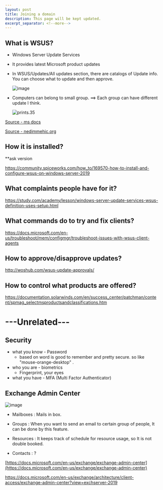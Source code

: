 ```yaml
---
layout: post
title: Joining a domain
description: This page will be kept updated.
excerpt_separator: <!--more-->
---
```


## **What is WSUS?**

- Windows Server Update Services

- It provides latest Microsoft product updates

- In WSUS/Updates/All updates section, there are catalogs of Update info. You can choose what to update and then approve.

  ![image](https://user-images.githubusercontent.com/37058233/113204119-bd27a480-9221-11eb-8892-7b3f1544689c.png)

- Computers can belong to small group. ==> Each group can have different update I think.

  ![prints.35](https://nedimmehic.files.wordpress.com/2017/07/prints-35.jpg?w=616) 

  

[Source - ms docs](https://docs.microsoft.com/en-us/windows-server/administration/windows-server-update-services/deploy/deploy-windows-server-update-services)

[Source - nedimmehic.org](https://nedimmehic.org/2017/09/11/how-to-install-and-configure-wsus-2016-part-2/)

## **How it is installed?**

**ask version

https://community.spiceworks.com/how_to/169570-how-to-install-and-configure-wsus-on-windows-server-2019

## **What complaints people have for it?**

https://study.com/academy/lesson/windows-server-update-services-wsus-definition-uses-setup.html

## **What commands do to try and fix clients?**

https://docs.microsoft.com/en-us/troubleshoot/mem/configmgr/troubleshoot-issues-with-wsus-client-agents

## **How to approve/disapprove updates?**

http://woshub.com/wsus-update-approvals/

## **How to control what products are offered?**

https://documentation.solarwinds.com/en/success_center/patchman/content/spmag_selectmsproductsandclassifications.htm





# ---Unrelated---

## **Security**

- what you know - Password
  - based on word is good to remember and pretty secure. so like "mouse-orange-desktop" .
- who you are - biometrics
  - Fingerprint, your eyes 
- what you have - MFA (Multi Factor Authenticator)

## Exchange Admin Center

![image](https://user-images.githubusercontent.com/37058233/113214670-a76cac00-922e-11eb-8ab4-d60d61f2dabb.png)

- Mailboxes : Mails in box.

- Groups : When you want to send an email to certain group of people, It can be done by this feature.
- Resources : It keeps track of schedule for resource usage, so It is not double booked.
- Contacts : ?

[https://docs.microsoft.com/en-us/exchange/exchange-admin-center](https://docs.microsoft.com/en-us/exchange/exchange-admin-center)

https://docs.microsoft.com/en-us/exchange/architecture/client-access/exchange-admin-center?view=exchserver-2019